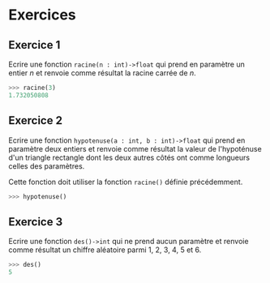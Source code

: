 # Exercices

## Exercice 1

Ecrire une fonction `racine(n : int)->float` qui prend en paramètre un entier $n$ et renvoie comme résultat la racine carrée de $n$.

```python
>>> racine(3)
1.732050808
```

## Exercice 2

Ecrire une fonction `hypotenuse(a : int, b : int)->float` qui prend en paramètre deux entiers et renvoie comme résultat la valeur de l'hypoténuse d'un triangle rectangle dont les deux autres côtés ont comme longueurs celles des paramètres.

Cette fonction doit utiliser la fonction `racine()` définie précédemment.

```python
>>> hypotenuse()
```

## Exercice 3

Ecrire une fonction `des()->int` qui ne prend aucun paramètre et renvoie comme résultat un chiffre aléatoire parmi $1$, $2$, $3$, $4$, $5$ et $6$.

```python
>>> des()
5
```